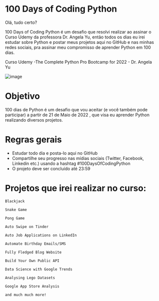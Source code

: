 ﻿# 100 Days of Coding Python
Olá, tudo certo?

100 Days of Coding Python é um desafio que resolvi realizar ao assinar o Curso Udemy da professora Dr. Angela Yu, então todos os dias eu irei estudar sobre Python e postar meus projetos aqui no GitHub e nas minhas redes sociais, pra assinar meu compromisso de aprender Python em 100 dias.

Curso Udemy -The Complete Python Pro Bootcamp for 2022 -  Dr. Angela Yu

![image](https://user-images.githubusercontent.com/101958736/169658004-8aaea44a-2612-4578-ad20-486f04cadb88.png)


# Objetivo

100 dias de Python é um desafio que vou aceitar (e você também pode participar) a partir de 21 de Maio de 2022 , que visa eu aprender Python realizando diversos projetos.

# Regras gerais

- Estudar todo dia e posta-lo aqui no GitHub
- Compartilhe seu progresso nas mídias sociais (Twitter, Facebook, Linkedin etc.) usando a hashtag #100DaysOfCodingPython
- O projeto deve ser concluído até 23:59

# Projetos que irei realizar no curso:

    Blackjack

    Snake Game

    Pong Game

    Auto Swipe on Tinder

    Auto Job Applications on LinkedIn

    Automate Birthday Emails/SMS

    Fully Fledged Blog Website

    Build Your Own Public API

    Data Science with Google Trends

    Analysing Lego Datasets

    Google App Store Analysis

    and much much more!

